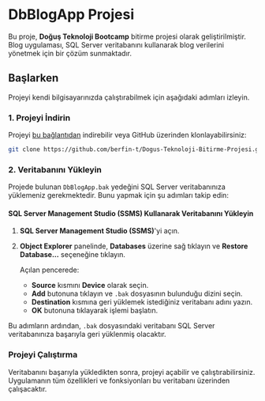 # DbBlogApp Projesi

Bu proje, **Doğuş Teknoloji Bootcamp** bitirme projesi olarak geliştirilmiştir. Blog uygulaması, SQL Server veritabanını kullanarak blog verilerini yönetmek için bir çözüm sunmaktadır.

## Başlarken

Projeyi kendi bilgisayarınızda çalıştırabilmek için aşağıdaki adımları izleyin.

### 1. Projeyi İndirin

Projeyi [bu bağlantıdan](https://github.com/berfin-t/Dogus-Teknoloji-Bitirme-Projesi) indirebilir veya GitHub üzerinden klonlayabilirsiniz:

```bash
git clone https://github.com/berfin-t/Dogus-Teknoloji-Bitirme-Projesi.git
```

### 2. Veritabanını Yükleyin

Projede bulunan `DbBlogApp.bak` yedeğini SQL Server veritabanınıza yüklemeniz gerekmektedir. Bunu yapmak için şu adımları takip edin:

#### SQL Server Management Studio (SSMS) Kullanarak Veritabanını Yükleyin

1. **SQL Server Management Studio (SSMS)**'yi açın.
2. **Object Explorer** panelinde, **Databases** üzerine sağ tıklayın ve **Restore Database...** seçeneğine tıklayın.

   Açılan pencerede:

   - **Source** kısmını **Device** olarak seçin.
   - **Add** butonuna tıklayın ve `.bak` dosyasının bulunduğu dizini seçin.
   - **Destination** kısmına geri yüklemek istediğiniz veritabanı adını yazın.
   - **OK** butonuna tıklayarak işlemi başlatın.

Bu adımların ardından, `.bak` dosyasındaki veritabanı SQL Server veritabanınıza başarıyla geri yüklenmiş olacaktır.

### Projeyi Çalıştırma

Veritabanını başarıyla yükledikten sonra, projeyi açabilir ve çalıştırabilirsiniz. Uygulamanın tüm özellikleri ve fonksiyonları bu veritabanı üzerinden çalışacaktır.

